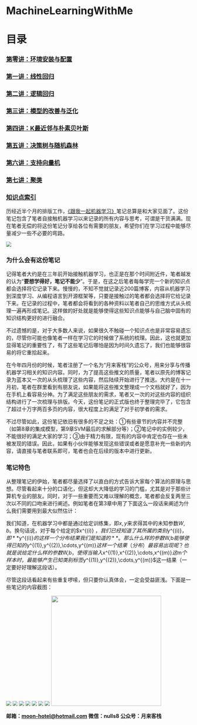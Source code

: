 # MachineLearningWithMe



# 目录

### [第零讲：环境安装与配置](./00_Configuration/README.md)

### [第一讲：线性回归 ](./01_LinearRegression/README.md)

### [第二讲：逻辑回归](./02_LogisticRegression/README.md)

### [第三讲：模型的改善与泛化](./03_ModelOptimization/README.md)

### [第四讲：K最近邻与朴素贝叶斯](./04_KNNAndNaiveBayes/README.md)

### [第五讲：决策树与随机森林](./05_DecisionTree/README.md)

### [第六讲：支持向量机](./06_SupportVectorMachine/README.md)

### [第七讲：聚类](./07_Clustering/README.md)

### [知识点索引](./KnowledgeIndex.md)

历经近半个月的排版工作，[《跟我一起机器学习》](./《跟我一起机器学习》V_1.0.pdf)笔记总算是和大家见面了。这份笔记包含了笔者自接触机器学习以来记录的所有内容与思考，可谓是干货满满。现在笔者无偿的将这份笔记分享给各位有需要的朋友，希望你们在学习过程中能够尽量减少一些不必要的弯路。

<img src="./Images/0231.png" style="zoom:85%;" />

### 为什么会有这份笔记

记得笔者大约是在三年前开始接触机器学习，也正是在那个时间附近件，笔者越发的认为“**要想学得好，笔记不能少**”。于是，在这之后笔者每每学完一个新的知识点都会选择将它记录下来。慢慢的，不知不觉就记录近200篇博客，内容从机器学习到深度学习、从编程语言到开源框架等，只要是接触过的笔者都会选择将它给记录下来。在记录的过程中，笔者都会将看到的各种资料以笔者自己的思维方式从头梳理一遍再形成笔记。这样做的好处就是能够使得这些知识点能够与自己脑中固有的知识结构更好的进行融合。

不过遗憾的是，对于大多数人来说，如果很久不触碰一个知识点也是非常容易遗忘的，尽管你可能也像笔者一样在学习它的时候做了系统的梳理。因此，这也就更加显得笔记的重要性了，有了这些笔记后哪怕是因为时间久遗忘了，我们也能够很容易的将它重拾起来。

在今年四月份的时候，笔者注册了一个名为“月来客栈”的公众号，用来分享与传播机器学习相关的知识内容。同时，为了提高这些推文的质量，笔者以原先的博客记录为蓝本又一次的从头梳理了这些内容，然后陆续开始进行了推送。大约是在十一月初，笔者在群里看到有朋友说，如果能将这些推文整理成一个文档就好了，因为在手机上看容易分神。为了满足这些朋友的需求，笔者又一次的对这些内容的组织结构进行了一次梳理与排版。今天，这份笔记的正式版也终于整理完毕了，它包含了超过十万字两百多页的内容，很大程度上的满足了对于初学者的需求。

不过尽管如此，这份笔记依旧有很多的不足之处：①有些章节的内容并不完整（如第8章的集成模型，第9章SVM最后的求解部分等）；②笔记中的实例较少，不能很好的满足大家的学习；③由于精力有限，现有的内容中肯定也存在一些未被发现的错误。因此，如果有小伙伴能够发现这些错误或者是愿意补充一些新的内容，请直接与笔者联系即可，笔者也会在后续的版本中进行更新。

### 笔记特色

从整理笔记的伊始，笔者都尽量选择了以直白的方式告诉大家每个算法的原理与思想。尽管看起来十分的口语化，但这却大大降低的学习的门槛，尤其是对于那些计算机专业的朋友。同时，对于一些重要而又难以理解的概念，笔者都会反复两至三次以不同的口吻来进行阐述。例如笔者在第3章中用了下面这么一段话来阐述为什么我们需要用到最大似然估计：

我们知道，在机器学习中都是通过给定训练集，即$x,y$来求得其中的未知参数$W,b$。换句话说，对于每个给定的$x^{(i)} $，我们已经知道了其所属的类别$y^{(i)}$，即**$y^{(i)}$的这样一个分布结果我们是知道的**。那么什么样的参数$W,b$能够使得已知的$y^{(1)},y^{(2)},\cdots,y^{(m)}$这样一个结果（分布）最容易出现呢？也就是说给定什么样的参数$W,b$，使得当输入$x^{(1)},x^{(2)},\cdots,x^{(m)}$这$m$个样本时，最能够产生已知类别标签$y^{(1)},y^{(2)},\cdots,y^{(m)}$这一结果（一定要好好理解这段话）。

尽管这段话看起来有些重复啰嗦，但只要你认真体会，一定会受益匪浅。下面是一些笔记的内容截图：

<img src="./Images/0232.png" style="zoom:85%;" />



<img src="./Images/0233.png" style="zoom:85%;" />

<img src="./Images/0235.png" style="zoom:85%;" />

<img src="./Images/0236.png" style="zoom:85%;" />

<img src="./Images/0237.png" style="zoom:85%;" />

<img src="./Images/0238.png" style="zoom:85%;" />

<img src="./Images/0241.png" style="zoom:85%;" />









<img src="https://moonhotel.oss-cn-shanghai.aliyuncs.com/images/000000.png" width="300" />

**邮箱：moon-hotel@hotmail.com  微信：nulls8  公众号：月来客栈**

